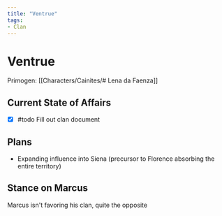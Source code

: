 ```yaml
---
title: "Ventrue"
tags:
- Clan
---
```


# Ventrue
Primogen: [[Characters/Cainites/# Lena da Faenza]]

## Current State of Affairs
- [x] #todo Fill out clan document

## Plans
- Expanding influence into Siena (precursor to Florence absorbing the entire territory)

## Stance on Marcus
Marcus isn't favoring his clan, quite the opposite